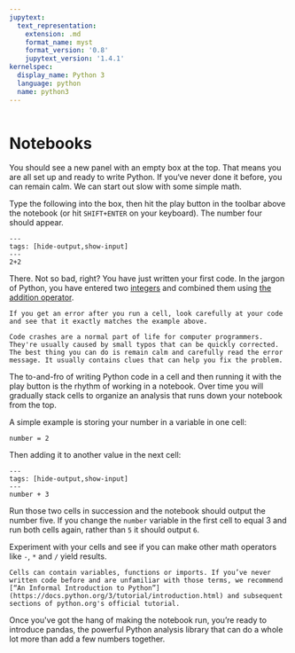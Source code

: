 ```yaml
---
jupytext:
  text_representation:
    extension: .md
    format_name: myst
    format_version: '0.8'
    jupytext_version: '1.4.1'
kernelspec:
  display_name: Python 3
  language: python
  name: python3
---
```


```{include} ./_templates/nav.html
```

# Notebooks

You should see a new panel with an empty box at the top. That means you are all set up and ready to write Python. If you‘ve never done it before, you can remain calm. We can start out slow with some simple math.

Type the following into the box, then hit the play button in the toolbar above the notebook (or hit `SHIFT+ENTER` on your keyboard). The number four should appear.

```{code-cell}
---
tags: [hide-output,show-input]
---
2+2
```

There. Not so bad, right? You have just written your first code. In the jargon of Python, you have entered two [integers](https://docs.python.org/3/library/functions.html#int) and combined them using [the addition operator](https://docs.python.org/3/library/operator.html#mapping-operators-to-functions).

```{note}
If you get an error after you run a cell, look carefully at your code and see that it exactly matches the example above.

Code crashes are a normal part of life for computer programmers. They're usually caused by small typos that can be quickly corrected. The best thing you can do is remain calm and carefully read the error message. It usually contains clues that can help you fix the problem.
```

The to-and-fro of writing Python code in a cell and then running it with the play button is the rhythm of working in a notebook. Over time you will gradually stack cells to organize an analysis that runs down your notebook from the top.

A simple example is storing your number in a variable in one cell:

```{code-cell}
number = 2
```

Then adding it to another value in the next cell:

```{code-cell}
---
tags: [hide-output,show-input]
---
number + 3
```

Run those two cells in succession and the notebook should output the number five. If you change the `number` variable in the first cell to equal 3 and run both cells again, rather than `5` it should output `6`.

Experiment with your cells and see if you can make other math operators like `-`, `*` and `/` yield results.

```{note}
Cells can contain variables, functions or imports. If you’ve never written code before and are unfamiliar with those terms, we recommend [“An Informal Introduction to Python”](https://docs.python.org/3/tutorial/introduction.html) and subsequent sections of python.org's official tutorial.
```

Once you've got the hang of making the notebook run, you’re ready to introduce pandas, the powerful Python analysis library that can do a whole lot more than add a few numbers together.
